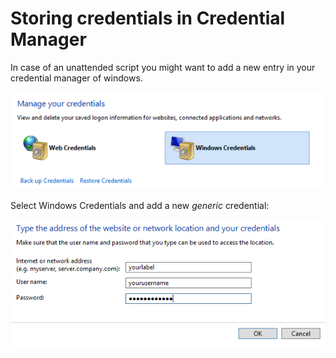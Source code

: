 ﻿# Storing credentials in Credential Manager

In case of an unattended script you might want to add a new entry in your credential manager of windows. 

![](Documentation/CredentialManager1.png)
 
Select Windows Credentials and add a new *generic* credential:

![](Documentation/CredentialManager2.png)
 
